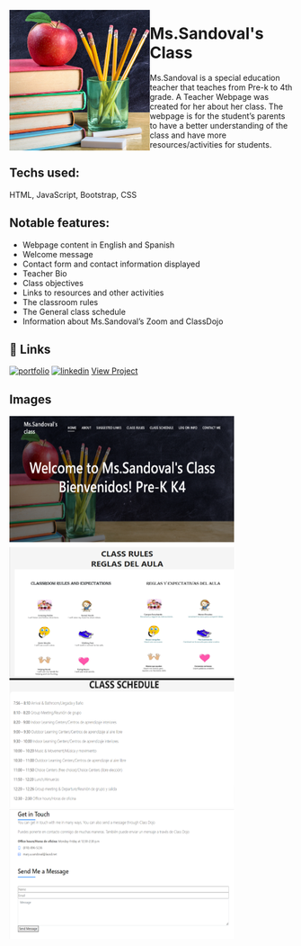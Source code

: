 <a href="url"><img src="assets/apple_icon.jpg" align="left" height="250" width="250" ></a>

# Ms.Sandoval's Class

Ms.Sandoval is a special education teacher that teaches from Pre-k to 4th grade. A Teacher Webpage was created for her about her class. The webpage is for the student’s parents to have a better understanding of the class and have more resources/activities for students.

## Techs used:

HTML, JavaScript, Bootstrap, CSS

## Notable features:

- Webpage content in English and Spanish
- Welcome message
- Contact form and contact information displayed
- Teacher Bio
- Class objectives
- Links to resources and other activities
- The classroom rules
- The General class schedule
- Information about Ms.Sandoval’s Zoom and ClassDojo

## 🔗 Links

[![portfolio](https://img.shields.io/badge/my_portfolio-000?style=for-the-badge&logo=ko-fi&logoColor=white)](https://katherinempeterson.com/)
[![linkedin](https://img.shields.io/badge/linkedin-0A66C2?style=for-the-badge&logo=linkedin&logoColor=white)](https://www.linkedin.com/in/sergio-mendoza-software-developer/)
[View Project](https://sergiomendozer.github.io/Ms.Sandovals-Class/)

## Images
<a href="url"><img src="/assets/img/ms.sandovals_homepage.png" height="230" width="400" ></a>
<a href="url"><img src="/assets/img/Ms.sandovals_rules.png" height="230" width="400" ></a>
<a href="url"><img src="/assets/img/Ms.sandoval_schedule.png" height="230" width="400" ></a>
<a href="url"><img src="/assets/img/Ms.sandovals_contact_info.png" height="230" width="400" ></a>
